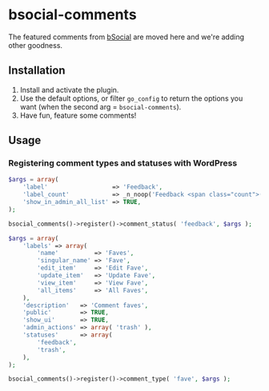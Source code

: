 bsocial-comments
================

The featured comments from [bSocial](https://github.com/misterbisson/bsocial) are moved here and we're adding other goodness.

## Installation
1. Install and activate the plugin.
2. Use the default options, or filter `go_config` to return the options you want (when the second arg = `bsocial-comments`).
3. Have fun, feature some comments!

## Usage
### Registering comment types and statuses with WordPress

```php
$args = array(
	'label'                  => 'Feedback',
	'label_count'            => _n_noop('Feedback <span class="count">(%s)</span>', 'Feedback <span class="count">(%s)</span>'),
	'show_in_admin_all_list' => TRUE,
);

bsocial_comments()->register()->comment_status( 'feedback', $args );

$args = array(
	'labels' => array(
		'name'          => 'Faves',
		'singular_name' => 'Fave',
		'edit_item'     => 'Edit Fave',
		'update_item'   => 'Update Fave',
		'view_item'     => 'View Fave',
		'all_items'     => 'All Faves',
	),
	'description'   => 'Comment faves',
	'public'        => TRUE,
	'show_ui'       => TRUE,
	'admin_actions' => array( 'trash' ),
	'statuses'      => array(
		'feedback',
		'trash',
	),
);

bsocial_comments()->register()->comment_type( 'fave', $args );
```
